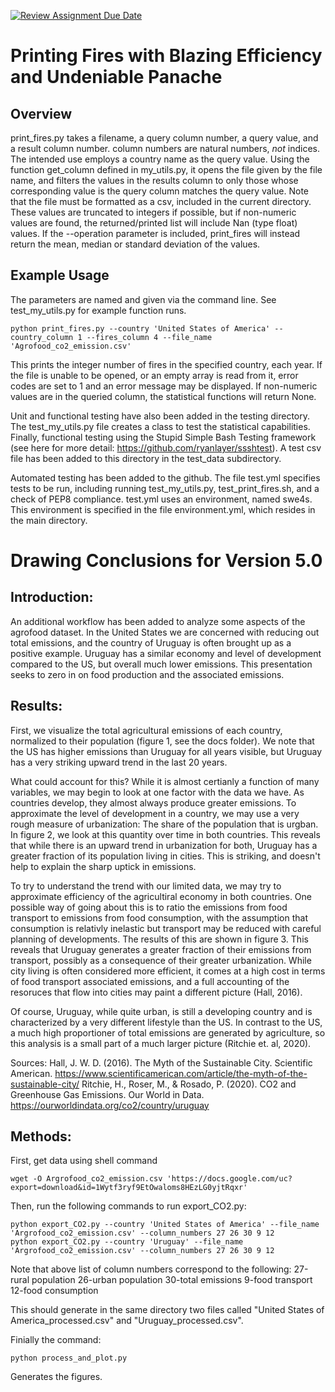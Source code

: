 [![Review Assignment Due Date](https://classroom.github.com/assets/deadline-readme-button-24ddc0f5d75046c5622901739e7c5dd533143b0c8e959d652212380cedb1ea36.svg)](https://classroom.github.com/a/oQi7O4AA)
# Printing Fires with Blazing Efficiency and Undeniable Panache
## Overview
print_fires.py takes a filename, a query column number, a query value, and a result column number. column numbers are natural numbers, *not* indices. The intended use employs a country name as the query value. Using the function get_column defined in my_utils.py, it opens the file given by the file name, and filters the values in the results column to only those whose corresponding value is the query column matches the query value. Note that the file must be formatted as a csv, included in the current directory. These values are truncated to integers if possible, but if non-numeric values are found, the returned/printed list will include Nan (type float) values.
If the --operation parameter is included, print_fires will instead return the mean, median or standard deviation of the values.
## Example Usage
The parameters are named and given via the command line. See test_my_utils.py for example function runs.
```
python print_fires.py --country 'United States of America' --country_column 1 --fires_column 4 --file_name 'Agrofood_co2_emission.csv'
```
This prints the integer number of fires in the specified country, each year. 
If the file is unable to be opened, or an empty array is read from it, error codes are set to 1 and an error message may be displayed.
If non-numeric values are in the queried column, the statistical functions will return None.

Unit and functional testing have also been added in the testing directory. The test_my_utils.py file creates a class to test the statistical capabilities.
Finally, functional testing using the Stupid Simple Bash Testing framework (see here for more detail: https://github.com/ryanlayer/ssshtest). A test csv file has been added to this directory in the test_data subdirectory. 

Automated testing has been added to the github. The file test.yml specifies tests to be run, including running test_my_utils.py, test_print_fires.sh, and a check of PEP8 compliance. test.yml uses an environment, named swe4s. This environment is specified in the file environment.yml, which resides in the main directory. 

# Drawing Conclusions for Version 5.0
## Introduction:
An additional workflow has been added to analyze some aspects of the agrofood dataset. In the United States we are concerned with reducing out total emissions, and the country of Uruguay is often brought up as a positive example. Uruguay has a similar economy and level of development compared to the US, but overall much lower emissions. This presentation seeks to zero in on food production and the associated emissions. 

## Results:
First, we visualize the total agricultural emissions of each country, normalized to their population (figure 1, see the docs folder). We note that the US has higher emissions than Uruguay for all years visible, but Uruguay has a very striking upward trend in the last 20 years.

What could account for this? While it is almost certianly a function of many variables, we may begin to look at one factor with the data we have. As countries develop, they almost always produce greater emissions. To approximate the level of development in a country, we may use a very rough measure of urbanization: The share of the population that is urgban. In figure 2, we look at this quantity over time in both countries. This reveals that while there is an upward trend in urbanization for both, Uruguay has a greater fraction of its population living in cities. This is striking, and doesn't help to explain the sharp uptick in emissions.

To try to understand the trend with our limited data, we may try to approximate efficiency of the agricultiral economy in both countries. One possible way of going about this is to ratio the emissions from food transport to emissions from food consumption, with the assumption that consumption is relativly inelastic but transport may be reduced with careful planning of developments. The results of this are shown in figure 3. This reveals that Uruguay generates a greater fraction of their emissions from transport, possibly as a consequence of their greater urbanization. While city living is often considered more efficient, it comes at a high cost in terms of food transport associated emissions, and a full accounting of the resoruces that flow into cities may paint a different picture (Hall, 2016).

Of course, Uruguay, while quite urban, is still a developing country and is characterized by a very different lifestyle than the US. In contrast to the US, a much high proportioner of total emissions are generated by agriculture, so this analysis is a small part of a much larger picture (Ritchie et. al, 2020).

Sources:
Hall, J. W. D. (2016). The Myth of the Sustainable City. Scientific American. https://www.scientificamerican.com/article/the-myth-of-the-sustainable-city/
Ritchie, H., Roser, M., & Rosado, P. (2020). CO2 and Greenhouse Gas Emissions. Our World in Data. https://ourworldindata.org/co2/country/uruguay

## Methods:
First, get data using shell command 
```
wget -O Argrofood_co2_emission.csv 'https://docs.google.com/uc?export=download&id=1Wytf3ryf9EtOwaloms8HEzLG0yjtRqxr'
```
‌Then, run the following commands to run export_CO2.py:
```
python export_CO2.py --country 'United States of America' --file_name 'Argrofood_co2_emission.csv' --column_numbers 27 26 30 9 12
python export_CO2.py --country 'Uruguay' --file_name 'Argrofood_co2_emission.csv' --column_numbers 27 26 30 9 12
```
Note that above list of column numbers correspond to the following:
27-rural population 26-urban population 30-total emissions 9-food transport 12-food consumption

‌This should generate in the same directory two files called "United States of America_processed.csv" and "Uruguay_processed.csv".

Finially the command:
```
python process_and_plot.py
```
Generates the figures.